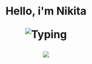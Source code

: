 <h1 align="center">Hello, i'm Nikita</a> <br>
<p align="center"><img src="https://readme-typing-svg.herokuapp.com?font=Fira+Code&weight=600&size=24&pause=1000&color=FFFFFF&center=true&vCenter=true&width=435&lines=Frontend+developer" alt="Typing" /></p>

<picture>
    <source
      srcset="https://github-readme-stats.vercel.app/api?username=saving718&show_icons=true&theme=dark"
      media="(prefers-color-scheme: dark)"
    />
    <source
      srcset="https://github-readme-stats.vercel.app/api?username=saving718show_icons=true"
      media="(prefers-color-scheme: light), (prefers-color-scheme: no-preference)"
    />
    <img src="https://github-readme-stats.vercel.app/api?username=saving718&show_icons=true" />
</picture>
